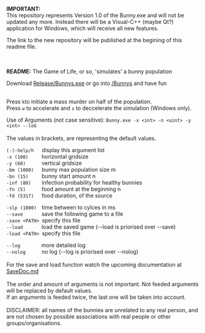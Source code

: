 **IMPORTANT:**<br />
This repository represents Version 1.0 of the Bunny.exe and will not be updated any more.
Instead there will be a Visual-C++ (maybe Qt?) application for Windows, which will receive all new features.

The link to the new repository will be published at the begining of this readme file.<br />
<br />
<br />


**README:**
The Game of Life, or so,
'simulates' a bunny population

Download [Release/Bunnys.exe](Release/Bunnys.exe)
or go into [/Bunnys](Bunnys) and have fun<br /><br />

Press ```k```to initiate a mass murder on half of the population.<br />
Press ```w``` to accelerate and ```s``` to deccelerate the simulation (Windows only).

Use of Arguments (not case sensitive):
```Bunny.exe -x <int> -n <uint> -y <int> --loG```<br />
<br />
The values in brackets, are representing the default values.<br />

```(-)-help/h```&ensp;&emsp;display this argument list<br />
```-x (100)```&ensp;&emsp;&emsp;horizontal gridsize<br />
```-y (60)```&emsp;&emsp;&emsp;vertical gridsize<br />
```-bm (1000)```&ensp;&emsp;bunny max population size m<br />
```-bn (15)```&ensp;&emsp;&emsp;bunny start amount n<br />
```-inf (80)```&emsp;&emsp;infection probability for healthy bunnies<br />
```-fn (5)```&emsp;&emsp;&emsp;food amount at the beginning n<br />
```-fd (5317)```&ensp;&emsp;food duration, of the source<br />

```-slp (1000)```&emsp;time between to cylces in ms<br />
```--save```&ensp;&emsp;&emsp;&emsp;save the following game to a file<br />
```-save <PATH>```&ensp;specify this file<br />
```--load```&ensp;&emsp;&emsp;&emsp;load the saved game (--load is priorised over --save)<br />
```-load <PATH>```&ensp;specify this file<br />

```--log```&ensp;&ensp;&emsp;&emsp;&emsp;more detailed log<br />
```--nolog```&ensp;&ensp;&emsp;&emsp;no log (--log is priorised over --nolog)<br />
<br />
For the save and load function watch the upcoming documentation at [SaveDoc.md](SaveDoc.md)<br /><br />
The order and amount of arguments is not important.
Not feeded arguments will be replaced by default values.<br />
If an arguments is feeded twice, the last one will be taken into account.<br />
<br />
DISCLAIMER: all names of the bunnies are unrelated to any real person, and are not chosen by possible associations with real people or other groups/organisations.
